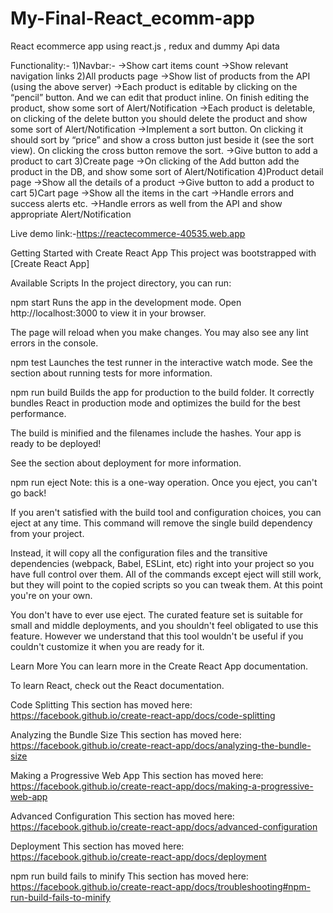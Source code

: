 # My-Final-React_ecomm-app
React ecommerce app using react.js , redux and dummy Api data

Functionality:-
1)Navbar:-
  ->Show cart items count
  ->Show relevant navigation links
2)All products page
  ->Show list of products from the API (using the above server)
  ->Each product is editable by clicking on the “pencil” button. And we can edit that product inline. On finish editing the product, show some sort of         Alert/Notification
  ->Each product is deletable, on clicking of the delete button you should delete the product and show some sort of Alert/Notification
  ->Implement a sort button. On clicking it should sort by “price” and show a cross button just beside it (see the sort view). On clicking the cross button remove the     sort.
  ->Give button to add a product to cart
3)Create page
  ->On clicking of the Add button add the product in the DB, and show some sort of Alert/Notification
4)Product detail page
  ->Show all the details of a product
  ->Give button to add a product to cart
5)Cart page
  ->Show all the items in the cart
  ->Handle errors and success alerts etc.
  ->Handle errors as well from the API and show appropriate Alert/Notification


Live demo link:-https://reactecommerce-40535.web.app


Getting Started with Create React App
This project was bootstrapped with [Create React App]

Available Scripts
In the project directory, you can run:

npm start
Runs the app in the development mode.
Open http://localhost:3000 to view it in your browser.

The page will reload when you make changes.
You may also see any lint errors in the console.

npm test
Launches the test runner in the interactive watch mode.
See the section about running tests for more information.

npm run build
Builds the app for production to the build folder.
It correctly bundles React in production mode and optimizes the build for the best performance.

The build is minified and the filenames include the hashes.
Your app is ready to be deployed!

See the section about deployment for more information.

npm run eject
Note: this is a one-way operation. Once you eject, you can't go back!

If you aren't satisfied with the build tool and configuration choices, you can eject at any time. This command will remove the single build dependency from your project.

Instead, it will copy all the configuration files and the transitive dependencies (webpack, Babel, ESLint, etc) right into your project so you have full control over them. All of the commands except eject will still work, but they will point to the copied scripts so you can tweak them. At this point you're on your own.

You don't have to ever use eject. The curated feature set is suitable for small and middle deployments, and you shouldn't feel obligated to use this feature. However we understand that this tool wouldn't be useful if you couldn't customize it when you are ready for it.

Learn More
You can learn more in the Create React App documentation.

To learn React, check out the React documentation.

Code Splitting
This section has moved here: https://facebook.github.io/create-react-app/docs/code-splitting

Analyzing the Bundle Size
This section has moved here: https://facebook.github.io/create-react-app/docs/analyzing-the-bundle-size

Making a Progressive Web App
This section has moved here: https://facebook.github.io/create-react-app/docs/making-a-progressive-web-app

Advanced Configuration
This section has moved here: https://facebook.github.io/create-react-app/docs/advanced-configuration

Deployment
This section has moved here: https://facebook.github.io/create-react-app/docs/deployment

npm run build fails to minify
This section has moved here: https://facebook.github.io/create-react-app/docs/troubleshooting#npm-run-build-fails-to-minify



